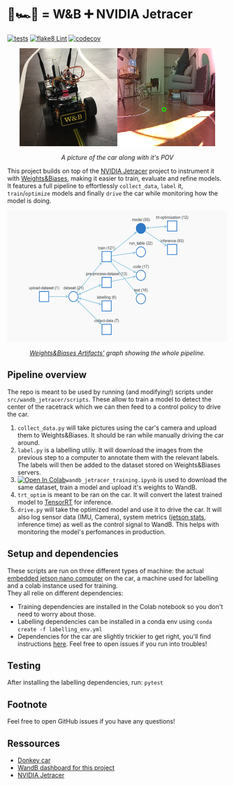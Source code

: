 # 🏁🏎️💨 = W&B ➕ NVIDIA Jetracer  
[![tests](https://github.com/Armandpl/wandb_jetracer/actions/workflows/ci.yml/badge.svg?branch=master)](https://github.com/Armandpl/wandb_jetracer/actions/workflows/ci.yml) [![flake8 Lint](https://github.com/Armandpl/wandb_jetracer/actions/workflows/lint.yml/badge.svg)](https://github.com/Armandpl/wandb_jetracer/actions/workflows/lint.yml) [![codecov](https://codecov.io/gh/Armandpl/wandb-jetracer/branch/master/graph/badge.svg?token=ZWFFBNQNWB)](https://codecov.io/gh/Armandpl/wandb_jetracer)

<p align="center"><img src="https://raw.githubusercontent.com/Armandpl/wandb-jetracer/master/assets/header.png"/></p>
<p align="center"><i>A picture of the car along with it's POV</i></p>

This project builds on top of the [NVIDIA Jetracer](https://github.com/NVIDIA-AI-IOT/jetracer) project to instrument it with [Weights&Biases](https://wandb.ai/site), making it easier to train, evaluate and refine models.  
It features a full pipeline to effortlessly `collect_data`, `label` it, `train`/`optimize` models and finally `drive` the car while monitoring how the model is doing.

<p align="center"><img src="https://raw.githubusercontent.com/Armandpl/wandb-jetracer/master/assets/artifacts.png" height="300"/></p>
<p align="center"><i><a href="https://docs.wandb.ai/guides/artifacts">Weights&Biases Artifacts'</a> graph showing the whole pipeline.</i></p>

## Pipeline overview
The repo is meant to be used by running (and modifying!) scripts under `src/wandb_jetracer/scripts`. These allow to train a model to detect the center of the racetrack which we can then feed to a control policy to drive the car. 
1. `collect_data.py` will take pictures using the car's camera and upload them to Weights&Biases. It should be ran while manually driving the car around.
2. `label.py` is a labelling utiliy. It will download the images from the previous step to a computer to annotate them with the relevant labels. The labels will then be added to the dataset stored on Weights&Biases servers. 
3. [![Open In Colab](https://colab.research.google.com/assets/colab-badge.svg)](https://colab.research.google.com/github/Armandpl/wandb-jetracer/blob/master/src/wandb_jetracer_training.ipynb)`wandb_jetracer_training.ipynb` is used to download the same dataset, train a model and upload it's weights to WandB.
4. `trt_optim` is meant to be ran on the car. It will convert the latest trained model to [TensorRT](https://developer.nvidia.com/tensorrt) for inference.
5. `drive.py` will take the optimized model and use it to drive the car. It will also log sensor data (IMU, Camera), system metrics ([jetson stats](https://github.com/rbonghi/jetson_stats), inference time) as well as the control signal to WandB. This helps with monitoring the model's perfomances in production.

## Setup and dependencies
These scripts are run on three different types of machine: the actual [embedded jetson nano computer](https://developer.nvidia.com/embedded/jetson-nano-developer-kit) on the car, a machine used for labelling and a colab instance used for training.  
They all relie on different dependencies:
- Training dependencies are installed in the Colab notebook so you don't need to worry about those.
- Labelling dependencies can be installed in a conda env using `conda create -f labelling_env.yml`
- Dependencies for the car are slightly trickier to get right, you'll find instructions [here](https://github.com/Armandpl/wandb-jetracer/blob/master/JETSON_SETUP.md). Feel free to open issues if you run into troubles!

## Testing
After installing the labelling dependencies, run: ```pytest```

## Footnote
Feel free to open GitHub issues if you have any questions!

## Ressources
- [Donkey car](donkeycar.com)
- [WandB dashboard for this project](https://wandb.ai/wandb/racecar)  
- [NVIDIA Jetracer](https://github.com/NVIDIA-AI-IOT/jetracer)  
